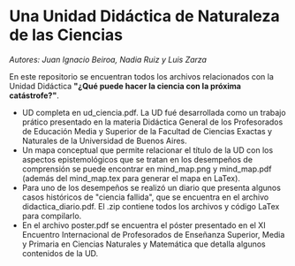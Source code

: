 # Una Unidad Didáctica de Naturaleza de las Ciencias

*Autores: Juan Ignacio Beiroa, Nadia Ruiz y Luis Zarza*

En este repositorio se encuentran todos los archivos relacionados con la Unidad Didáctica **"¿Qué puede hacer la ciencia con la próxima catástrofe?"**.

* UD completa en ud_ciencia.pdf. La UD fué desarrollada como un trabajo prático presentado en la materia Didáctica General de los Profesorados de Educación Media y Superior de la Facultad de Ciencias Exactas y Naturales de la Universidad de Buenos Aires.
* Un mapa conceptual que permite relacionar el título de la UD con los aspectos epistemológicos que se tratan en los desempeños de comprensión se puede encontrar en mind_map.png y mind_map.pdf (además del mind_map.tex para generar el mapa en LaTex).
* Para uno de los desempeños se realizó un diario que presenta algunos casos históricos de "ciencia fallida", que se encuentra en el archivo didactica_diario.pdf. El .zip contiene todos los archivos y código LaTex para compilarlo.
* En el archivo poster.pdf se encuentra el póster presentado en el XI Encuentro Internacional de Profesorados de Enseñanza Superior, Media y Primaria en Ciencias Naturales y Matemática que detalla algunos contenidos de la UD.

